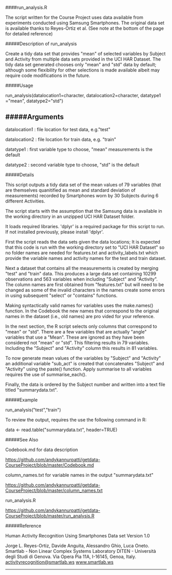 ####run_analysis.R

The script written for the Course Project uses data available from experiments conducted using Samsung Smartphones.  The original data set is available thanks to Reyes-Ortiz et al. (See note at the bottom of the page for detailed reference)


#####Description of run_analysis

Create a tidy data set that provides "mean" of selected variables by Subject and Activity from multiple data sets provided in the UCI HAR Dataset. The tidy data set generated chooses only "mean" and "std" data by default; although some flexibility for other selections is made available albeit may require code modifications in the future.

#####Usage

run_analysis(datalocation1=character, datalocation2=character, datatype1 ="mean", datatype2="std")

#####Arguments
------------------------------------------------------------------------------------------
datalocation1          :    file location for test data, e.g."test"            

datalocation2          :    file location for train data, e.g. "train"          

datatype1              :    first variable type to choose, "mean" measurements is the default

datatype2              :    second variable type to choose, "std" is the default             


#####Details


This script outputs a tidy data set of the mean values of 79 variables (that are themselves quanitified as mean and standard deviation of measurements) recorded by Smartphones worn by 30 Subjects during 6 different Activities. 

The script starts with the assumption that the Samsung data is available in the working directory in an unzipped UCI HAR Dataset folder. 

It loads required libraries.  'dplyr' is a required package for this script to run.  If not installed previously, please install 'dplyr'.

First the script reads the data sets given the data locations; It is expected that this code is run with the working directory set to  "UCI HAR Dataset" so no folder names are needed for features.txt and activity_labels.txt which provide the variable names and activity names for the test and train dataset.

Next a dataset that contains all the measurements is created by merging "test" and "train" data. This produces a large data set containing 10299 observations and 563 variables when including "Subject" and "Activity".  The column names are first obtained from "features.txt" but will need to be changed as some of the invalid characters in the names create some errors in using subsequent "select" or "contains" functions.

Making syntactically valid names for variables uses the make.names() function.  In the Codebook the new names that correspond to the original names in the dataset (i.e., old names) are pro
vided for your reference.

In the next section, the R script selects only columns that correspond to "mean" or "std".  There are a few variables that are actually "angle" variables that use a "Mean".  These are ignored as they have been considered not "mean" or "std".  This filtering results in 79 variables.  Including the "Subject" and "Activity" column this results in 81 variables.

To now generate mean values of the variables by "Subject" and "Activity" an additional variable "sub_act" is created that concatenates "Subject" and "Activity" using the paste() function.  Apply summarise to all variables requires the use of summarise_each().

Finally, the data is ordered by the Subject number and written into a text file titled "summarydata.txt".


#####Example


run_analysis("test","train")

To review the output, requires the use the following command in R:

data <- read.table("summarydata.txt", header=TRUE)

#####See Also

Codebook.md  for data description

https://github.com/andykannurpatti/getdata-CourseProject/blob/master/Codebook.md

column_names.txt for variable names in the output "summarydata.txt"

https://github.com/andykannurpatti/getdata-CourseProject/blob/master/column_names.txt

run_analysis.R

https://github.com/andykannurpatti/getdata-CourseProject/blob/master/run_analysis.R




#####Reference

Human Activity Recognition Using Smartphones Data set
Version 1.0

Jorge L. Reyes-Ortiz, Davide Anguita, Alessandro Ghio, Luca Oneto.
Smartlab - Non Linear Complex Systems Laboratory
DITEN - Università degli Studi di Genova.
Via Opera Pia 11A, I-16145, Genoa, Italy.
activityrecognition@smartlab.ws 
www.smartlab.ws

------------------------------------------------------------------

